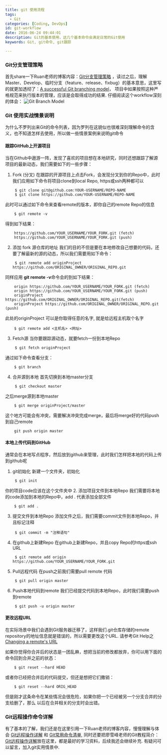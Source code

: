 ```yaml
---
title: git 使用流程
tags:
  - Git
categories: [Coding, DevOps]
id: git-workflow
date: 2016-06-24 09:44:01
description: Git的基本使用，这几个基本命令会满足日常的Git使用
keywords: Git, git命令, git跟踪

---
```


### Git分支管理策略
首先share一下Ruan老师的博客内容：[Git分支管理策略](http://www.ruanyifeng.com/blog/2012/07/git.html) ，读过之后，理解Master、Develop、临时分支（feature、release、fixbug）的基本意思，这里写的就更加透彻了：[A successful Git branching model](http://nvie.com/posts/a-successful-git-branching-model/)， 项目中如果按照这种严格规范来执行版本的管理，应该是会取得成功的结果.  仔细阅读这个workflow深刻的体会：
![Git Branch Model](http://7xkyc7.com1.z0.glb.clouddn.com/git_workflow.png)

### Git 使用实战情景说明
为什么不罗列出来Git的命令列表，因为罗列在这貌似也很难深刻理解命令的含义，也不知道怎样去使用，所以做一些情景案例来说明git命令

<!-- more -->

#### 跟踪GitHub上开源项目
当在Github中遨游一阵，发现了喜欢的项目想在本地研究，同时还想跟踪了解源项目的最新动态，我们需要如下的一些步骤：
1. Fork (分叉)
在跟踪的开源项目上点击Fork，会发现分叉到你的Repo中，此时我们应用如下命令将项目clone到local Repo, https或ssh两种都可以

		$ git clone git@github.com:YOUR-USERNAME/REPO-NAME
		$ git clone https://github.com/YOUR-USERNAME/REPO-NAME
此时可以通过如下命令来查看remote的版本，即你自己的remote Repo的信息

		$ git remote -v
得到如下结果：

		https://github.com/YOUR_USERNAME/YOUR_FORK.git (fetch)
		https://github.com/YOUR_USERNAME/YOUR_FORK.git (push)
2. 添加 fork 源仓库的地址
我们的目的不但是要在本地修改自己想要的代码，还要了解最新的源的动态，所以我们需要用如下命令：

		$ git remote add originProject https://github.com/ORIGINAL_OWNER/ORIGINAL_REPO.git
同样应用 **git remote -v**命令会的到如下结果：

		origin https://github.com/YOUR_USERNAME/YOUR_FORK.git (fetch)
		origin https://github.com/YOUR_USERNAME/YOUR_FORK.git (push)
		originProject https://github.com/ORIGINAL_OWNER/ORIGINAL_REPO.git(fetch)
		originProject https://github.com/ORIGINAL_OWNER/ORIGINAL_REPO.git (push)
此处的originProject 可以是你取得任意的名字, 就是给远程主机取个名字

		$ git remote add <主机名> <网址>

3. Fetch源
当你要跟踪源动态，就要fetch一份到本地Repo

		$ git fetch originProject
通过如下命令查看分支：

		$ git branch

4. 合并源到本地
首先切换到本地master分支

		$ git checkout master
之后merge源到本地master

		$ git merge originProject/master
这个地方可能会有冲突，需要解决冲突完成merge，最后将merge好的代码push到自己remote

		git push origin master

#### 本地上传代码到GitHub
通常会在本地写点程序，然后放到github来管理，此时我们怎样把本地的代码上传到github呢
1. git初始化
新建一个文件夹，初始化

		$ git init
你的项目code应该在这个文件夹中
2. 添加项目文件到本地Repo
我们需要将本地的code添加到本地的Repo中，add . 代表添加全部文件

		$ git add .
3. 提交文件到本地Repo
添加文件之后，我们需要commit文件到本地Repo，并且标记注释

		$ git commit -m "注释语句"

4. 在github上新建Repo
在github上新建Repo，并且copy Repo的https或ssh URL

		$ git remote add origin https://github.com/YOUR_USERNAME/YOUR_FORK.git
5. Pull远程代码
在push之前我们需要pull remote 代码

		$ git pull origin master
6. Push本地代码到remote
我们已经提交代码到本地Repo，此时我们需要push到remote

		$ git push -u origin master

#### 更改远程URL
在实际场景中我们会遇到Git服务器迁移了，这样我们.git仓库存储的remote repository的地址信息就是错误的，所以需要更改这个URL. 请参考Git Help之[Changing a remote's URL](https://help.github.com/articles/changing-a-remote-s-url/)


如果你觉得你合并后的状态是一团乱麻，想把当前的修改都放弃，你可以用下面的命令回到合并之前的状态：

		$ git reset --hard HEAD

或者你已经把合并后的代码提交，但还是想把它们撒销：

		$ git reset --hard ORIG_HEAD

但是刚才这条命令在某些情况会很危险，如果你把一个已经被另一个分支合并的分支给删了，那么 以后在合并相关的分支时会出错。

### Git远程操作命令详解
有了基本的了解，我们还是在这里引用一下Ruan老师的博客内容，慢慢理解与体会 [Git远程操作详解](http://www.ruanyifeng.com/blog/2014/06/git_remote.html) 和 [Git常用命令清单](http://www.ruanyifeng.com/blog/2015/12/git-cheat-sheet.html?utm_source=tool.lu), 同时还要把廖雪峰老师的Git教程简介：[Git远程操作详解](http://www.liaoxuefeng.com/wiki/0013739516305929606dd18361248578c67b8067c8c017b000)放在这里，都是最好的学习资料，后续我还会继续补充. 有疑问可以留言，加入git实用情景中.
